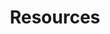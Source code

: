 ---
docType: "Course"
title: "Resources"
description: "Learn and Practice Main Resources"
courseTitle: "Resources"
themeColor: "#3C494F"
weight: 1
cardImage: ""

---